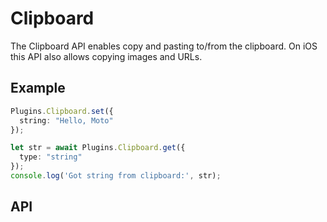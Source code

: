 # Clipboard

The Clipboard API enables copy and pasting to/from the clipboard. On iOS this API also allows 
copying images and URLs.

<plugin-api index="true" name="clipboard"></plugin-api>

## Example

```typescript
Plugins.Clipboard.set({
  string: "Hello, Moto"
});

let str = await Plugins.Clipboard.get({
  type: "string"
});
console.log('Got string from clipboard:', str);
```

## API

<plugin-api name="clipboard"></plugin-api>